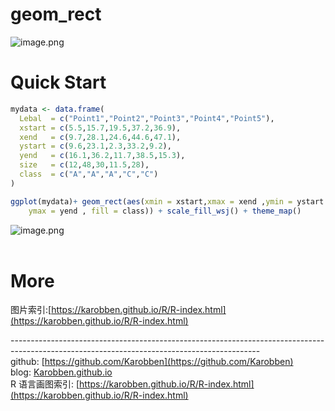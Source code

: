 # geom_rect

![image.png](https://cdn.nlark.com/yuque/0/2020/png/691897/1580038591063-d9ccb0dd-f5c4-4b56-88c9-38dd75cb2959.png#align=left&display=inline&height=317&name=image.png&originHeight=317&originWidth=355&size=5368&status=done&style=none&width=355)
<a name="Ktz7J"></a>
# Quick Start
```r
mydata <- data.frame(
  Lebal  = c("Point1","Point2","Point3","Point4","Point5"),
  xstart = c(5.5,15.7,19.5,37.2,36.9),
  xend   = c(9.7,28.1,24.6,44.6,47.1), 
  ystart = c(9.6,23.1,2.3,33.2,9.2),
  yend   = c(16.1,36.2,11.7,38.5,15.3),
  size   = c(12,48,30,11.5,28),
  class  = c("A","A","A","C","C")
)

ggplot(mydata)+ geom_rect(aes(xmin = xstart,xmax = xend ,ymin = ystart , 
	ymax = yend , fill = class)) + scale_fill_wsj() + theme_map()
```

![image.png](https://cdn.nlark.com/yuque/0/2020/png/691897/1580038623741-9c6222ad-6f00-456b-a601-97fe253b27d6.png#align=left&display=inline&height=354&name=image.png&originHeight=354&originWidth=469&size=4909&status=done&style=none&width=469)<br />
<br />

<a name="FG8Ad"></a>
# More
图片索引:[https://karobben.github.io/R/R-index.html](https://karobben.github.io/R/R-index.html)





--------------------------------------------------------------------------------------------------------------------------------------------<br />github: [https://github.com/Karobben](https://github.com/Karobben)<br />blog: [Karobben.github.io](http://Karobben.github.io)<br />R 语言画图索引: [https://karobben.github.io/R/R-index.html](https://karobben.github.io/R/R-index.html)
